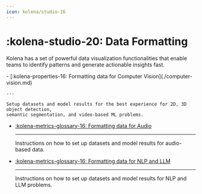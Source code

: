 ```yaml
---
icon: kolena/studio-16
---
```


# :kolena-studio-20: Data Formatting

Kolena has a set of powerful data visualization functionalities that enable teams to
identify patterns and generate actionable insights fast.

<div class="grid cards" markdown>
- [:kolena-properties-16: Formatting data for Computer Vision](./computer-vision.md)

    ---

    Setup datasets and model results for the best experience for 2D, 3D object detection,
    semantic segmentation, and video-based ML problems.

- [:kolena-metrics-glossary-16: Formatting data for Audio](./audio.md)

    ---
    Instructions on how to set up datasets and model results for audio-based data.

- [:kolena-metrics-glossary-16: Formatting data for NLP and LLM](./natural-language.md)

    ---
    Instructions on how to set up datasets and model results for NLP and LLM problems.

</div>
